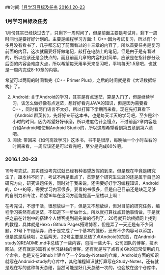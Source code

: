 
##时间:
[1月学习目标及任务](#目标)
[2016.1.20-23](#1)

<h3 id="目标">1月学习目标及任务</h3>
1月份其实已经快过去了，只剩下一周时间了，但是前面主要是考试月，剩下一周时间也是要好好计划的。主要是编程学习方面:
1. C++:因为考试复习，所以有1个多月没有看书了，几乎都忘记了前面看过的十三章的内容了，所以首要任务是复习前面的内容，这次就需要好好做笔记，敲打在电脑上的笔记，但是由于是有看过的，所以应该还是会快点的，而且前面几章的内容相对简单，应该是在指针部分及后面的内容会难度大点，所以希望每天用半天来复习吧，平均每天1.5章吧，也就是一周内完成8-10章的内容。

希望可以两周的时间看完《C++ Primer Plus》，之后的时间就是看《大话数据结构》了。

2. Android: 关于Android的学习，其实是有点迷茫，算是入门了，但是继续学习，该怎么做好像有点迷茫，想好好看完JAVA的知识，但是因为需要看C++，同时看两门语言不太好，所以打算下学期再来看，现在先打算看下《Android 群英传》，先好好专研这本书，也是每天半天的学习吧，至少是2个小时的时间，因为希望好好琢磨，所以进度估计会慢点，不过前面2章内容是介绍Android和使用Android Studio的，所以这周希望看到第五章到第六章吧。
3. 阅读: 带回来《如何高效学习》这本书，书不是很厚，每晚抽一个小时左右的时间来看，一周应该还是可以看完吧，至少是完成80%吧。

<h3 id="1">2016.1.20-23</h3>

19号考完试，其实还没考完试就已经有种渴望放假的到来，但是现在毕竟是研究生了，跟本科不同了，考试不再是重点了，贯穿整个研究生生涯的还是属于自己的研究方向，研究课题任务，同时对于我来说，还需要好好学习编程知识，Android的，C++的等，需要学习内容很多，要看的书很多，但是自己目前还是缺乏足够的自制力和专注，希望16年在这两方面能提高一层楼以上啊！

在考完试，不想干活，很想放纵一下，但是又不想放纵，但对目前的研究任务，编程学习突然有点迷茫，不知道下一步做什么，所以就打算找点其他事情做，于是就把之前在计划中的搭建个人博客提到最先做的行列了，20号就开始根据网上找到的教程，具体就是Hexo+Github Pages搭建博客，但是弄了一天还是有不少问题，21号下午继续弄，终于是完成了一个基本的雏形，还有不少内容可以添加，但是这是后续啦，之后两天，22号主要是总结了点Android的东西，在Android-study的README.md中总结了一些内容，包括一些大牛，公司团队的博客，技术网站，还有就是3篇有关学习路线的博客，还有就是写了点有关Git的日常使用的几个命令，也是又在Github上建立了一个Study-Notes的仓库，Android方面的知识就写在Android-study的仓库中，其他编程知识就打算写在Study-Notes，还有就是现在写的这种每天总结，当然可能是好几天总结一次的，也会放在这个仓库中。